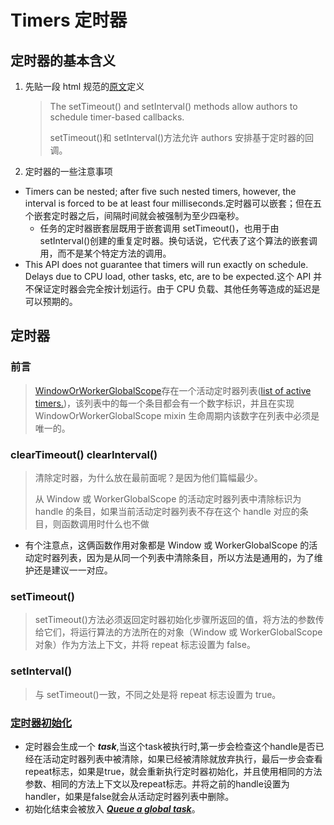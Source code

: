 # Timers 定时器

## 定时器的基本含义

1. 先贴一段 html 规范的[原文](https://html.spec.whatwg.org/multipage/timers-and-user-prompts.html#timers)定义
    > The setTimeout() and setInterval() methods allow authors to schedule timer-based callbacks.
    >
    > setTimeout()和 setInterval()方法允许 authors 安排基于定时器的回调。
2. 定时器的一些注意事项

-   Timers can be nested; after five such nested timers, however, the interval is forced to be at least four milliseconds.定时器可以嵌套；但在五个嵌套定时器之后，间隔时间就会被强制为至少四毫秒。
    -   任务的定时器嵌套层既用于嵌套调用 setTimeout()，也用于由 setInterval()创建的重复定时器。换句话说，它代表了这个算法的嵌套调用，而不是某个特定方法的调用。
-   This API does not guarantee that timers will run exactly on schedule. Delays due to CPU load, other tasks, etc, are to be expected.这个 API 并不保证定时器会完全按计划运行。由于 CPU 负载、其他任务等造成的延迟是可以预期的。

## 定时器

### 前言

> [WindowOrWorkerGlobalScope](https://html.spec.whatwg.org/multipage/webappapis.html#windoworworkerglobalscope)存在一个活动定时器列表([list of active timers.](#list-of-active-timers))，该列表中的每一个条目都会有一个数字标识，并且在实现 WindowOrWorkerGlobalScope mixin 生命周期内该数字在列表中必须是唯一的。

### clearTimeout() clearInterval()

> 清除定时器，为什么放在最前面呢？是因为他们篇幅最少。
>
> 从 Window 或 WorkerGlobalScope 的活动定时器列表中清除标识为 handle 的条目，如果当前活动定时器列表不存在这个 handle 对应的条目，则函数调用时什么也不做

-   有个注意点，这俩函数作用对象都是 Window 或 WorkerGlobalScope 的活动定时器列表，因为是从同一个列表中清除条目，所以方法是通用的，为了维护还是建议一一对应。

### setTimeout()

> setTimeout()方法必须返回定时器初始化步骤所返回的值，将方法的参数传给它们，将运行算法的方法所在的对象（Window 或 WorkerGlobalScope 对象）作为方法上下文，并将 repeat 标志设置为 false。

### setInterval()

> 与 setTimeout()一致，不同之处是将 repeat 标志设置为 true。

### [定时器初始化](https://html.spec.whatwg.org/multipage/timers-and-user-prompts.html#timer-initialisation-steps)

* 定时器会生成一个 ***task***,当这个task被执行时,第一步会检查这个handle是否已经在活动定时器列表中被清除，如果已经被清除就放弃执行，最后一步会查看repeat标志，如果是true，就会重新执行定时器初始化，并且使用相同的方法参数、相同的方法上下文以及repeat标志。并将之前的handle设置为handler，如果是false就会从活动定时器列表中删除。
* 初始化结束会被放入 ***[Queue a global task](https://html.spec.whatwg.org/multipage/webappapis.html#queue-a-global-task)***。